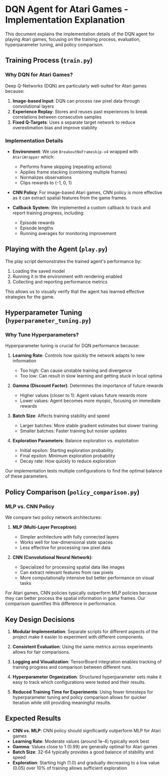 # DQN Agent for Atari Games - Implementation Explanation

This document explains the implementation details of the DQN agent for playing Atari games, focusing on the training process, evaluation, hyperparameter tuning, and policy comparison.

## Training Process (`train.py`)

### Why DQN for Atari Games?

Deep Q-Networks (DQN) are particularly well-suited for Atari games because:

1. **Image-based Input**: DQN can process raw pixel data through convolutional layers
2. **Experience Replay**: Stores and reuses past experiences to break correlations between consecutive samples
3. **Fixed Q-Targets**: Uses a separate target network to reduce overestimation bias and improve stability

### Implementation Details

- **Environment**: We use `BreakoutNoFrameskip-v4` wrapped with `AtariWrapper` which:
  - Performs frame skipping (repeating actions)
  - Applies frame stacking (combining multiple frames)
  - Normalizes observations
  - Clips rewards to {-1, 0, 1}

- **CNN Policy**: For image-based Atari games, CNN policy is more effective as it can extract spatial features from the game frames.

- **Callback System**: We implemented a custom callback to track and report training progress, including:
  - Episode rewards
  - Episode lengths
  - Running averages for monitoring improvement

## Playing with the Agent (`play.py`)

The play script demonstrates the trained agent's performance by:

1. Loading the saved model
2. Running it in the environment with rendering enabled
3. Collecting and reporting performance metrics

This allows us to visually verify that the agent has learned effective strategies for the game.

## Hyperparameter Tuning (`hyperparameter_tuning.py`)

### Why Tune Hyperparameters?

Hyperparameter tuning is crucial for DQN performance because:

1. **Learning Rate**: Controls how quickly the network adapts to new information
   - Too high: Can cause unstable training and divergence
   - Too low: Can result in slow learning and getting stuck in local optima

2. **Gamma (Discount Factor)**: Determines the importance of future rewards
   - Higher values (closer to 1): Agent values future rewards more
   - Lower values: Agent becomes more myopic, focusing on immediate rewards

3. **Batch Size**: Affects training stability and speed
   - Larger batches: More stable gradient estimates but slower training
   - Smaller batches: Faster training but noisier updates

4. **Exploration Parameters**: Balance exploration vs. exploitation
   - Initial epsilon: Starting exploration probability
   - Final epsilon: Minimum exploration probability
   - Decay rate: How quickly to reduce exploration

Our implementation tests multiple configurations to find the optimal balance of these parameters.

## Policy Comparison (`policy_comparison.py`)

### MLP vs. CNN Policy

We compare two policy network architectures:

1. **MLP (Multi-Layer Perceptron)**:
   - Simpler architecture with fully connected layers
   - Works well for low-dimensional state spaces
   - Less effective for processing raw pixel data

2. **CNN (Convolutional Neural Network)**:
   - Specialized for processing spatial data like images
   - Can extract relevant features from raw pixels
   - More computationally intensive but better performance on visual tasks

For Atari games, CNN policies typically outperform MLP policies because they can better process the spatial information in game frames. Our comparison quantifies this difference in performance.

## Key Design Decisions

1. **Modular Implementation**: Separate scripts for different aspects of the project make it easier to experiment with different components.

2. **Consistent Evaluation**: Using the same metrics across experiments allows for fair comparisons.

3. **Logging and Visualization**: TensorBoard integration enables tracking of training progress and comparison between different runs.

4. **Hyperparameter Organization**: Structured hyperparameter sets make it easy to track which configurations were tested and their results.

5. **Reduced Training Time for Experiments**: Using fewer timesteps for hyperparameter tuning and policy comparison allows for quicker iteration while still providing meaningful results.

## Expected Results

- **CNN vs. MLP**: CNN policy should significantly outperform MLP for Atari games
- **Learning Rate**: Moderate values (around 1e-4) typically work best
- **Gamma**: Values close to 1 (0.99) are generally optimal for Atari games
- **Batch Size**: 32-64 typically provides a good balance of stability and speed
- **Exploration**: Starting high (1.0) and gradually decreasing to a low value (0.05) over 10% of training allows sufficient exploration
